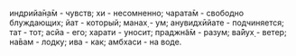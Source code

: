 индрийа̄н̣а̄м - чувств; хи - несомненно; чарата̄м - свободно блуждающих; йат - который; манах̣ - ум; анувидхӣйате - подчиняется; тат - тот; асйа - его; харати - уносит; праджн̃а̄м - разум; ва̄йух̣ - ветер; на̄вам - лодку; ива - как; амбхаси - на воде.